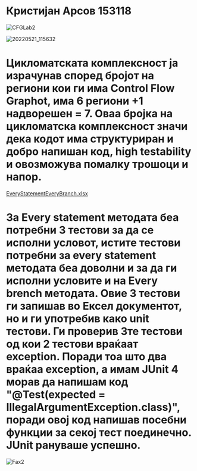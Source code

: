 # Кристијан Арсов 153118

![CFGLab2](https://user-images.githubusercontent.com/56222866/169652212-8260d2e3-e791-443d-9329-55195b1a8e65.png)


![20220521_115632](https://user-images.githubusercontent.com/56222866/169652231-c9d10478-07dc-49a6-b5bf-46710b7f2b7d.jpg)

# Цикломатската комплексност ја израчунав според бројот на региони кои ги има Control Flow Graphot, има 6 региони +1 надворешен = 7. Оваа бројка на цикломатска комплексност значи дека кодот има структуриран и добро напишан код, high testability и овозможува помалку трошоци и напор.

[EveryStatementEveryBranch.xlsx](https://github.com/Kiksi/SI_2022_lab2_153118/files/8747635/EveryStatementEveryBranch.xlsx)

# За Every statement методата беа потребни 3 тестови за да се исполни условот, истите тестови потребни за every statement методата беа доволни и за да ги исполни условите и на Every brench методата. Овие 3 тестови ги запишав во Ексел документот, но и ги употребив како unit тестови. Ги проверив 3те тестови од кои 2 тестови враќаат exception. Поради тоа што два враќаа exception, а имам JUnit 4 морав да напишам код "@Test(expected = IllegalArgumentException.class)", поради овој код напишав посебни функции за секој тест поединечно. JUnit рануваше успешно.


![Fax2](https://user-images.githubusercontent.com/56222866/169653020-92ae94ab-6b03-479f-a941-a8ea308d6904.png)

